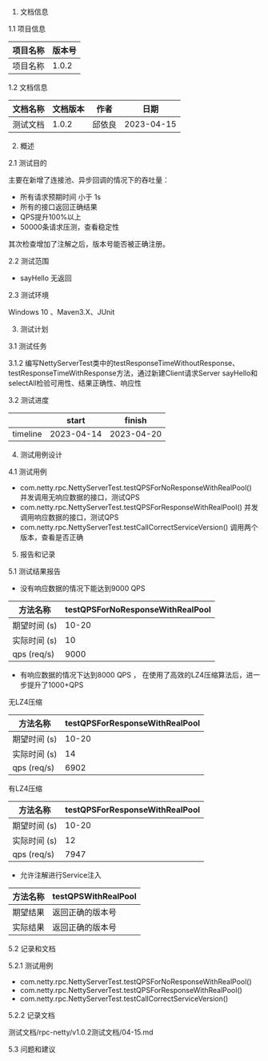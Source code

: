 1. 文档信息

1.1 项目信息

|项目名称| 版本号   |
|---|-------|
|项目名称| 1.0.2 |


1.2 文档信息

|文档名称| 文档版本  | 作者  | 日期         |
|---|-------|-----|------------|
|测试文档| 1.0.2 | 邱依良 | 2023-04-15 |


2. 概述

2.1 测试目的

主要在新增了连接池、异步回调的情况下的吞吐量：
- 所有请求预期时间 小于 1s
- 所有的接口返回正确结果
- QPS提升100%以上
- 50000条请求压测，查看稳定性

其次检查增加了注解之后，版本号能否被正确注册。

2.2 测试范围

- sayHello 无返回

2.3 测试环境

Windows 10 、Maven3.X、JUnit


3. 测试计划

3.1 测试任务


3.1.2 编写NettyServerTest类中的testResponseTimeWithoutResponse、testResponseTimeWithResponse方法，通过新建Client请求Server
sayHello和selectAll检验可用性、结果正确性、响应性

3.2 测试进度

|          | start      | finish     |
|----------|------------|------------|
| timeline | 2023-04-14 | 2023-04-20 |

4. 测试用例设计

4.1 测试用例

- com.netty.rpc.NettyServerTest.testQPSForNoResponseWithRealPool() 并发调用无响应数据的接口，测试QPS
- com.netty.rpc.NettyServerTest.testQPSForResponseWithRealPool() 并发调用响应数据的接口，测试QPS
- com.netty.rpc.NettyServerTest.testCallCorrectServiceVersion() 调用两个版本，查看是否正确

5. 报告和记录

5.1 测试结果报告

- 没有响应数据的情况下能达到9000 QPS

| 方法名称        | testQPSForNoResponseWithRealPool |
|-------------|----------------------------------|
| 期望时间 (s)    | 10-20                            |
| 实际时间 (s)    | 10                               |
| qps (req/s)       | 9000                             |


- 有响应数据的情况下达到8000 QPS ， 在使用了高效的LZ4压缩算法后，进一步提升了1000+QPS

无LZ4压缩 

| 方法名称        | testQPSForResponseWithRealPool |
|-------------|--------------------------------|
| 期望时间 (s)    | 10-20                          |
| 实际时间 (s)    | 14                             |
| qps (req/s)       | 6902                           |

有LZ4压缩

| 方法名称        | testQPSForResponseWithRealPool |
|-------------|--------------------------------|
| 期望时间 (s)    | 10-20                          |
| 实际时间 (s)    | 12                             |
| qps (req/s)       | 7947                           |

- 允许注解进行Service注入

| 方法名称        | testQPSWithRealPool |
|-------------|---------------------|
| 期望结果        | 返回正确的版本号            |
| 实际结果        | 返回正确的版本号            |



5.2 记录和文档

5.2.1 测试用例

- com.netty.rpc.NettyServerTest.testQPSForNoResponseWithRealPool()
- com.netty.rpc.NettyServerTest.testQPSForResponseWithRealPool() 
- com.netty.rpc.NettyServerTest.testCallCorrectServiceVersion() 

5.2.2 记录文档

测试文档/rpc-netty/v1.0.2测试文档/04-15.md

5.3 问题和建议

